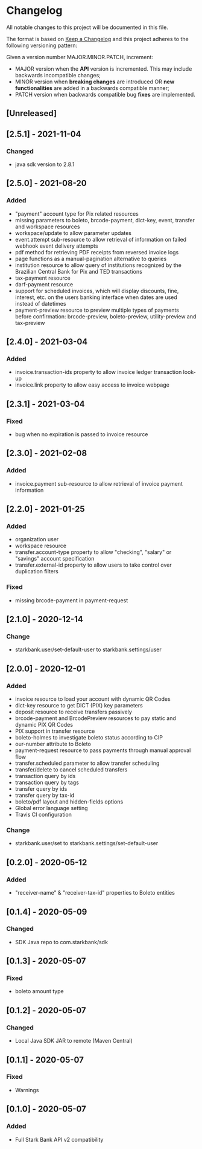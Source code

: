 # Changelog

All notable changes to this project will be documented in this file.

The format is based on [Keep a Changelog](https://keepachangelog.com/en/1.0.0/)
and this project adheres to the following versioning pattern:

Given a version number MAJOR.MINOR.PATCH, increment:

- MAJOR version when the **API** version is incremented. This may include backwards incompatible changes;
- MINOR version when **breaking changes** are introduced OR **new functionalities** are added in a backwards compatible manner;
- PATCH version when backwards compatible bug **fixes** are implemented.


## [Unreleased]

## [2.5.1] - 2021-11-04
### Changed
- java sdk version to 2.8.1

## [2.5.0] - 2021-08-20
### Added
- "payment" account type for Pix related resources
- missing parameters to boleto, brcode-payment, dict-key, event, transfer and workspace resources
- workspace/update to allow parameter updates
- event.attempt sub-resource to allow retrieval of information on failed webhook event delivery attempts
- pdf method for retrieving PDF receipts from reversed invoice logs
- page functions as a manual-pagination alternative to queries
- institution resource to allow query of institutions recognized by the Brazilian Central Bank for Pix and TED transactions
- tax-payment resource
- darf-payment resource
- support for scheduled invoices, which will display discounts, fine, interest, etc. on the users banking interface when dates are used instead of datetimes
- payment-preview resource to preview multiple types of payments before confirmation: brcode-preview, boleto-preview, utility-preview and tax-preview

## [2.4.0] - 2021-03-04
### Added
- invoice.transaction-ids property to allow invoice ledger transaction look-up
- invoice.link property to allow easy access to invoice webpage

## [2.3.1] - 2021-03-04
### Fixed
- bug when no expiration is passed to invoice resource

## [2.3.0] - 2021-02-08
### Added
- invoice.payment sub-resource to allow retrieval of invoice payment information

## [2.2.0] - 2021-01-25
### Added
- organization user
- workspace resource
- transfer.account-type property to allow "checking", "salary" or "savings" account specification
- transfer.external-id property to allow users to take control over duplication filters
### Fixed
- missing brcode-payment in payment-request

## [2.1.0] - 2020-12-14
### Change
- starkbank.user/set-default-user to starkbank.settings/user

## [2.0.0] - 2020-12-01
### Added
- invoice resource to load your account with dynamic QR Codes
- dict-key resource to get DICT (PIX) key parameters
- deposit resource to receive transfers passively
- brcode-payment and BrcodePreview resources to pay static and dynamic PIX QR Codes
- PIX support in transfer resource
- boleto-holmes to investigate boleto status according to CIP
- our-number attribute to Boleto
- payment-request resource to pass payments through manual approval flow
- transfer.scheduled parameter to allow transfer scheduling
- transfer/delete to cancel scheduled transfers
- transaction query by ids
- transaction query by tags
- transfer query by ids
- transfer query by tax-id
- boleto/pdf layout and hidden-fields options
- Global error language setting
- Travis CI configuration
### Change
- starkbank.user/set to starkbank.settings/set-default-user

## [0.2.0] - 2020-05-12
### Added
- "receiver-name" & "receiver-tax-id" properties to Boleto entities

## [0.1.4] - 2020-05-09
### Changed
- SDK Java repo to com.starkbank/sdk

## [0.1.3] - 2020-05-07
### Fixed
- boleto amount type

## [0.1.2] - 2020-05-07
### Changed
- Local Java SDK JAR to remote (Maven Central)

## [0.1.1] - 2020-05-07
### Fixed
- Warnings

## [0.1.0] - 2020-05-07
### Added
- Full Stark Bank API v2 compatibility
